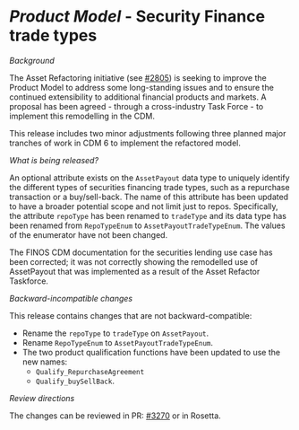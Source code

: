 # _Product Model_ - Security Finance trade types

_Background_

The Asset Refactoring initiative (see [#2805](https://github.com/finos/common-domain-model/issue/2805)) is seeking to improve the Product Model to address some long-standing issues and to ensure the continued extensibility to additional financial products and markets. A proposal has been agreed - through a cross-industry Task Force - to implement this remodelling in the CDM.

This release includes two minor adjustments following three planned major tranches of work in CDM 6 to implement the refactored model.

_What is being released?_

An optional attribute exists on the `AssetPayout` data type to uniquely identify the different types of securities financing trade types, such as a repurchase transaction or a buy/sell-back.  The name of this attribute has been updated to have a broader potential scope and not limit just to repos.  Specifically, the attribute `repoType` has been renamed to `tradeType` and its data type has been renamed from `RepoTypeEnum` to `AssetPayoutTradeTypeEnum`.  The values of the enumerator have not been changed.

The FINOS CDM documentation for the securities lending use case has been corrected; it was not correctly showing the remodelled use of AssetPayout that was implemented as a result of the Asset Refactor Taskforce.

_Backward-incompatible changes_

This release contains changes that are not backward-compatible:
- Rename the `repoType` to `tradeType` on `AssetPayout`.
- Rename `RepoTypeEnum` to `AssetPayoutTradeTypeEnum`.
- The two product qualification functions have been updated to use the new names:
  - `Qualify_RepurchaseAgreement`
  - `Qualify_buySellBack`.

_Review directions_

The changes can be reviewed in PR: [#3270](https://github.com/finos/common-domain-model/pull/3270) or in Rosetta.
